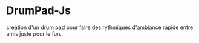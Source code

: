 # DrumPad-Js

creation d'un drum pad pour faire des rythmiques d'ambiance rapide entre amis juste pour le fun.
